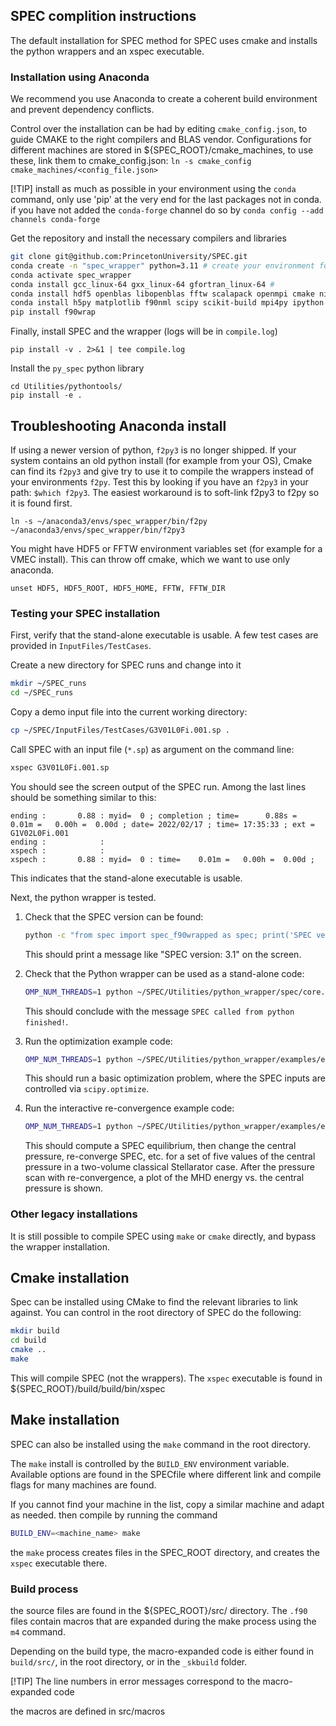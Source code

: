 ## SPEC complition instructions

The default installation for SPEC method for SPEC uses cmake and installs
the python wrappers and an xspec executable. 

### Installation using Anaconda

We recommend you use Anaconda to create a coherent build environment and prevent 
dependency conflicts.

Control over the installation can be had by editing `cmake_config.json`, to guide 
CMAKE to the right compilers and BLAS vendor. 
Configurations for different machines are stored in ${SPEC_ROOT}/cmake_machines, 
to use these, link them to cmake_config.json: `ln -s cmake_config cmake_machines/<config_file.json>`

[!TIP]
install as much as possible in your environment using the `conda` command, 
only use 'pip' at the very end for the last packages not in conda. 
if you have not added the `conda-forge` channel do so by
`conda config --add channels conda-forge`

Get the repository and install the necessary compilers and libraries
```bash
git clone git@github.com:PrincetonUniversity/SPEC.git 
conda create -n "spec_wrapper" python=3.11 # create your environment for SPEC
conda activate spec_wrapper
conda install gcc_linux-64 gxx_linux-64 gfortran_linux-64 #
conda install hdf5 openblas libopenblas fftw scalapack openmpi cmake ninja
conda install h5py matplotlib f90nml scipy scikit-build mpi4py ipython
pip install f90wrap
```


Finally, install SPEC and the wrapper (logs will be in `compile.log`)
```
pip install -v . 2>&1 | tee compile.log
```

Install the `py_spec` python library
```
cd Utilities/pythontools/
pip install -e .
```

## Troubleshooting Anaconda install
If using a newer version of python, `f2py3` is no longer shipped. If your system contains an old python install (for example from your OS), Cmake can find its `f2py3` and give try to use it to compile the wrappers instead of your environments `f2py`. 
Test this by looking if you have an `f2py3` in your path: `$which f2py3`. 
The easiest workaround is to soft-link f2py3 to f2py so it is found first. 
```
ln -s ~/anaconda3/envs/spec_wrapper/bin/f2py ~/anaconda3/envs/spec_wrapper/bin/f2py3
```

You might have HDF5 or FFTW environment variables set (for example for a VMEC install). This can throw off cmake, which we want to use only anaconda. 
```
unset HDF5, HDF5_ROOT, HDF5_HOME, FFTW, FFTW_DIR
```



### Testing your SPEC installation

First, verify that the stand-alone executable is usable.
A few test cases are provided in `InputFiles/TestCases`.

Create a new directory for SPEC runs and change into it

```bash
mkdir ~/SPEC_runs
cd ~/SPEC_runs
```

Copy a demo input file into the current working directory:

```bash
cp ~/SPEC/InputFiles/TestCases/G3V01L0Fi.001.sp .
```

Call SPEC with an input file (`*.sp`) as argument on the command line:

```bash
xspec G3V01L0Fi.001.sp
```

You should see the screen output of the SPEC run.
Among the last lines should be something similar to this:

```
ending :       0.88 : myid=  0 ; completion ; time=      0.88s =     0.01m =   0.00h =  0.00d ; date= 2022/02/17 ; time= 17:35:33 ; ext = G1V02L0Fi.001                                               
ending :            : 
xspech :            :
xspech :       0.88 : myid=  0 : time=    0.01m =   0.00h =  0.00d ;
```

This indicates that the stand-alone executable is usable.

Next, the python wrapper is tested.

1. Check that the SPEC version can be found:
    
    ```bash
    python -c "from spec import spec_f90wrapped as spec; print('SPEC version: {:}'.format(spec.constants.version))"
    ```
    
    This should print a message like "SPEC version: 3.1" on the screen.
    
2. Check that the Python wrapper can be used as a stand-alone code:
    
    ```bash
    OMP_NUM_THREADS=1 python ~/SPEC/Utilities/python_wrapper/spec/core.py G3V01L0Fi.001.sp
    ```
    
    This should conclude with the message `SPEC called from python finished!`.
    
3. Run the optimization example code:
    
    ```bash
    OMP_NUM_THREADS=1 python ~/SPEC/Utilities/python_wrapper/examples/example.py
    ```
    
    This should run a basic optimization problem,
    where the SPEC inputs are controlled via `scipy.optimize`.
    
4. Run the interactive re-convergence example code:
    
    ```bash
    OMP_NUM_THREADS=1 python ~/SPEC/Utilities/python_wrapper/examples/example_2.py
    ```
    
    This should compute a SPEC equilibrium, then change the central pressure,
    re-converge SPEC, etc. for a set of five values of the central pressure
    in a two-volume classical Stellarator case.
    After the pressure scan with re-convergence,
    a plot of the MHD energy vs. the central pressure is shown.


### Other legacy installations
It is still possible to compile SPEC using `make` or `cmake` directly, and bypass the wrapper installation. 

## Cmake installation
Spec can be installed using CMake to find the relevant libraries to link against. 
You can control 
in the root directory of SPEC do the following: 
```bash
mkdir build
cd build
cmake ..
make
```
This will compile SPEC (not the wrappers). The `xspec` executable is found in ${SPEC_ROOT}/build/build/bin/xspec

## Make installation
SPEC can also be installed using the `make` command in the root directory. 

The `make` install is controlled by the `BUILD_ENV` environment variable. 
Available options are found in the SPECfile
where different link and compile flags for many machines are found. 

If you cannot find your machine in the list, copy a similar machine and adapt as needed. 
then compile by running the command

```bash
BUILD_ENV=<machine_name> make
```

the `make` process creates files in the SPEC_ROOT directory, and creates the `xspec` executable there. 


### Build process
the source files are found in the ${SPEC_ROOT}/src/ directory. 
The `.f90` files contain macros that are expanded during the make process using the `m4` command. 

Depending on the build type, the macro-expanded code is either found in `build/src/`, in the root directory, or in the `_skbuild` folder. 

[!TIP]
The line numbers in error messages correspond to the macro-expanded code

the macros are defined in src/macros
